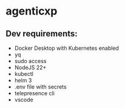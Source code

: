 # agenticxp


## Dev requirements:
- Docker Desktop with Kubernetes enabled
- yq
- sudo access
- NodeJS 22+
- kubectl
- helm 3
- .env file with secrets
- telepresence cli
- vscode